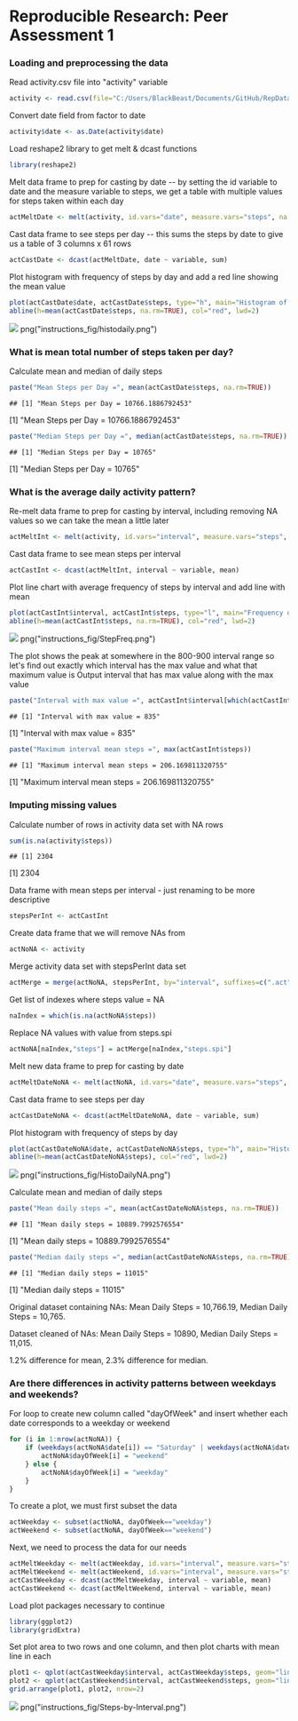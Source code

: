 # Reproducible Research: Peer Assessment 1


### Loading and preprocessing the data

Read activity.csv file into "activity" variable

```r
activity <- read.csv(file="C:/Users/BlackBeast/Documents/GitHub/RepData_PeerAssessment1/activity/activity.csv")
```
Convert date field from factor to date


```r
activity$date <- as.Date(activity$date)
```
Load reshape2 library to get melt & dcast functions


```r
library(reshape2)
```
Melt data frame to prep for casting by date -- by setting the id variable to date and the measure variable to steps, we get a table with multiple values for steps taken within each day


```r
actMeltDate <- melt(activity, id.vars="date", measure.vars="steps", na.rm=FALSE)
```
Cast data frame to see steps per day -- this sums the steps by date to give us a table of 3 columns x 61 rows


```r
actCastDate <- dcast(actMeltDate, date ~ variable, sum)
```
Plot histogram with frequency of steps by day and add a red line showing the mean value

```r
plot(actCastDate$date, actCastDate$steps, type="h", main="Histogram of Daily Steps", xlab="Date", ylab="Steps per Day", col="blue", lwd=8)
abline(h=mean(actCastDate$steps, na.rm=TRUE), col="red", lwd=2)
```

![](PA1_template_files/figure-html/unnamed-chunk-6-1.png)
png("instructions_fig/histodaily.png")

### What is mean total number of steps taken per day?

Calculate mean and median of daily steps

```r
paste("Mean Steps per Day =", mean(actCastDate$steps, na.rm=TRUE))
```

```
## [1] "Mean Steps per Day = 10766.1886792453"
```
[1] "Mean Steps per Day = 10766.1886792453"

```r
paste("Median Steps per Day =", median(actCastDate$steps, na.rm=TRUE))
```

```
## [1] "Median Steps per Day = 10765"
```
[1] "Median Steps per Day = 10765"

### What is the average daily activity pattern?

Re-melt data frame to prep for casting by interval, including removing NA values so we can take the mean a little later

```r
actMeltInt <- melt(activity, id.vars="interval", measure.vars="steps", na.rm=TRUE)
```
Cast data frame to see mean steps per interval

```r
actCastInt <- dcast(actMeltInt, interval ~ variable, mean)
```
Plot line chart with average frequency of steps by interval and add line with mean

```r
plot(actCastInt$interval, actCastInt$steps, type="l", main="Frequency of Steps Taken at Each Interval", xlab="Interval ID", ylab="Steps", col="orange", lwd=2)
abline(h=mean(actCastInt$steps, na.rm=TRUE), col="red", lwd=2)
```

![](PA1_template_files/figure-html/unnamed-chunk-11-1.png)
png("instructions_fig/StepFreq.png")

The plot shows the peak at somewhere in the 800-900 interval range so let's find out exactly which interval has the max value and what that maximum value is
Output interval that has max value along with the max value

```r
paste("Interval with max value =", actCastInt$interval[which(actCastInt$steps == max(actCastInt$steps))])
```

```
## [1] "Interval with max value = 835"
```
[1] "Interval with max value = 835"

```r
paste("Maximum interval mean steps =", max(actCastInt$steps))
```

```
## [1] "Maximum interval mean steps = 206.169811320755"
```
[1] "Maximum interval mean steps = 206.169811320755"

### Imputing missing values
Calculate number of rows in activity data set with NA rows

```r
sum(is.na(activity$steps))
```

```
## [1] 2304
```
[1] 2304

Data frame with mean steps per interval - just renaming to be more descriptive

```r
stepsPerInt <- actCastInt
```
Create data frame that we will remove NAs from

```r
actNoNA <- activity
```
Merge activity data set with stepsPerInt data set

```r
actMerge = merge(actNoNA, stepsPerInt, by="interval", suffixes=c(".act", ".spi"))
```
Get list of indexes where steps value = NA

```r
naIndex = which(is.na(actNoNA$steps))
```
Replace NA values with value from steps.spi

```r
actNoNA[naIndex,"steps"] = actMerge[naIndex,"steps.spi"]
```
Melt new data frame to prep for casting by date

```r
actMeltDateNoNA <- melt(actNoNA, id.vars="date", measure.vars="steps", na.rm=FALSE)
```
Cast data frame to see steps per day

```r
actCastDateNoNA <- dcast(actMeltDateNoNA, date ~ variable, sum)
```
Plot histogram with frequency of steps by day

```r
plot(actCastDateNoNA$date, actCastDateNoNA$steps, type="h", main="Histogram of Daily Steps (Imputted NA Values)", xlab="Date", ylab="Steps", col="gray", lwd=8)
abline(h=mean(actCastDateNoNA$steps), col="red", lwd=2)
```

![](PA1_template_files/figure-html/unnamed-chunk-22-1.png)
png("instructions_fig/HistoDailyNA.png")

Calculate mean and median of daily steps

```r
paste("Mean daily steps =", mean(actCastDateNoNA$steps, na.rm=TRUE))
```

```
## [1] "Mean daily steps = 10889.7992576554"
```
[1] "Mean daily steps = 10889.7992576554"

```r
paste("Median daily steps =", median(actCastDateNoNA$steps, na.rm=TRUE))
```

```
## [1] "Median daily steps = 11015"
```
[1] "Median daily steps = 11015"

Original dataset containing NAs: Mean Daily Steps = 10,766.19, Median Daily Steps = 10,765.

Dataset cleaned of NAs: Mean Daily Steps = 10890, Median Daily Steps = 11,015.

1.2% difference for mean, 2.3% difference for median. 

### Are there differences in activity patterns between weekdays and weekends?

For loop to create new column called "dayOfWeek" and insert whether each date corresponds to a weekday or weekend

```r
for (i in 1:nrow(actNoNA)) {
    if (weekdays(actNoNA$date[i]) == "Saturday" | weekdays(actNoNA$date[i]) == "Sunday") {
        actNoNA$dayOfWeek[i] = "weekend"
    } else {
        actNoNA$dayOfWeek[i] = "weekday"
    }
}
```
To create a plot, we must first subset the data

```r
actWeekday <- subset(actNoNA, dayOfWeek=="weekday")
actWeekend <- subset(actNoNA, dayOfWeek=="weekend")
```
Next, we need to process the data for our needs

```r
actMeltWeekday <- melt(actWeekday, id.vars="interval", measure.vars="steps")
actMeltWeekend <- melt(actWeekend, id.vars="interval", measure.vars="steps")
actCastWeekday <- dcast(actMeltWeekday, interval ~ variable, mean)
actCastWeekend <- dcast(actMeltWeekend, interval ~ variable, mean)
```
Load plot packages necessary to continue

```r
library(ggplot2)
library(gridExtra)
```
Set plot area to two rows and one column, and then plot charts with mean line in each

```r
plot1 <- qplot(actCastWeekday$interval, actCastWeekday$steps, geom="line", data=actCastWeekday, main="Steps by Interval - Weekday", xlab="Interval ID", ylab="Number of Steps")
plot2 <- qplot(actCastWeekend$interval, actCastWeekend$steps, geom="line", data=actCastWeekend, main="Steps by Interval - Weekend", xlab="Interval ID", ylab="Number of Steps")
grid.arrange(plot1, plot2, nrow=2)
```

![](PA1_template_files/figure-html/unnamed-chunk-29-1.png)
png("instructions_fig/Steps-by-Interval.png")
